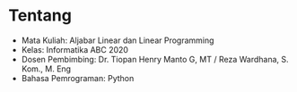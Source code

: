 # Tentang
- Mata Kuliah: Aljabar Linear dan Linear Programming
- Kelas: Informatika ABC 2020
- Dosen Pembimbing: Dr. Tiopan Henry Manto G, MT / Reza Wardhana, S. Kom., M. Eng
- Bahasa Pemrograman: Python

